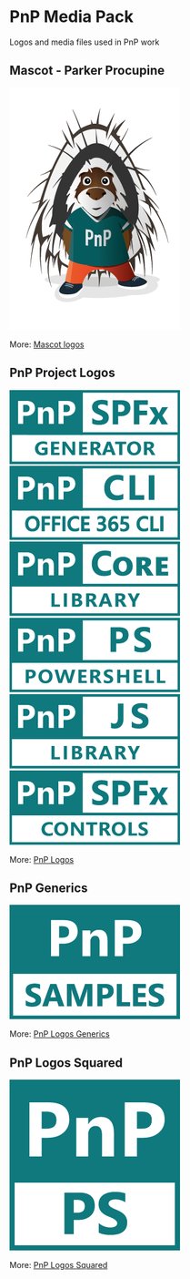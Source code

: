 # PnP Media Pack

Logos and media files used in PnP work

## Mascot - Parker Procupine

![Parker](/parker/300w/parker.png)

More: [Mascot logos](/parker)

## PnP Project Logos

![generator-spfx](/pnp-logos/png/teal/300w/generator-spfx-teal-300.png)
![Office 365 CLI](/pnp-logos/png/teal/300w/office-365-cli-teal-300.png)
![PnP Core Library](/pnp-logos/png/teal/300w/pnp-core-library-teal-300.png)
![PnP Core Library](/pnp-logos/png/teal/300w/pnp-powershell-teal-300.png)
![PnPJS](/pnp-logos/png/teal/300w/pnpjs-library-teal-300.png)
![PnPJS](/pnp-logos/png/teal/300w/spfx-controls-teal-300.png)

More: [PnP Logos](/pnp-logos)

## PnP Generics

![PnP PowerShell](/pnp-logos-generics/png/teal/300w/pnp-samples-teal-300.png)

More: [PnP Logos Generics](/pnp-logos-generics)

## PnP Logos Squared

![PnP PowerShell](/pnp-logos-squared/teal/300w/pnp-ps-teal-300.png)

More: [PnP Logos Squared](/pnp-logos-squared)

